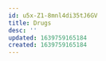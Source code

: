 ```yaml
---
id: u5x-Z1-8mnl4di35tJ6GV
title: Drugs
desc: ''
updated: 1639759165184
created: 1639759165184
---
```


